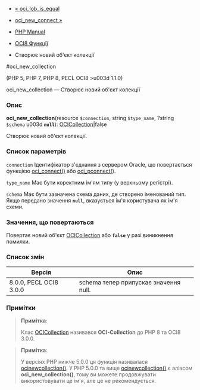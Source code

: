 - [« oci_lob_is_equal](function.oci-lob-is-equal.md)
- [oci_new_connect »](function.oci-new-connect.md)

- [PHP Manual](index.md)
- [OCI8 Функції](ref.oci8.md)
- Створює новий об'єкт колекції

#oci_new_collection

(PHP 5, PHP 7, PHP 8, PECL OCI8 \>u003d 1.1.0)

oci_new_collection — Створює новий об'єкт колекції

### Опис

**oci_new_collection**(resource `$connection`, string `$type_name`,
?string `$schema` u003d **`null`**):
[OCICollection](class.ocicollection.md)\|false

Створює новий об'єкт колекції.

### Список параметрів

`connection`
Ідентифікатор з'єднання з сервером Oracle, що повертається функцією
[oci_connect()](function.oci-connect.md) або
[oci_pconnect()](function.oci-pconnect.md).

`type_name`
Має бути коректним ім'ям типу (у верхньому регістрі).

`schema`
Має бути зазначена схема даних, де створено іменований тип. Якщо
передано значення **`null`**, вказується ім'я користувача як
ім'я схеми.

### Значення, що повертаються

Повертає новий об'єкт [OCICollection](class.ocicollection.md) або
**`false`** у разі виникнення помилки.

### Список змін

| Версія                 | Опис                                  |
| ---------------------- | ------------------------------------- |
| 8.0.0, PECL OCI8 3.0.0 | schema тепер припускає значення null. |

### Примітки

> **Примітка**:
>
> Клас [OCICollection](class.ocicollection.md) називався
> **OCI-Collection** до PHP 8 та OCI8 3.0.0.

> **Примітка**:
>
> У версіях PHP нижче 5.0.0 ця функція називалася
> [ocinewcollection()](function.ocinewcollection.md). У PHP 5.0.0 та
> вище [ocinewcollection()](function.ocinewcollection.md) є
> аліасом **oci_new_collection()**, тому ви можете продовжувати
> використовувати це ім'я, але це не рекомендується.
